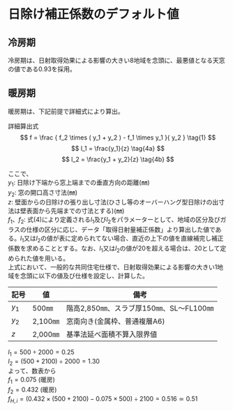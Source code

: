 # 日除け補正係数のデフォルト値

## 冷房期  
冷房期は、日射取得効果による影響の大きい8地域を念頭に、最悪値となる天窓の値である0.93を採用。

## 暖房期
暖房期は、下記前提で詳細式により算出。


詳細算出式  
$$ f = \frac { f_2 \times ( y_1 + y_2 ) - f_1 \times  y_1 }{ y_2 } \tag{1} $$
$$ l_1 = \frac{y_1}{z} \tag{4a} $$
$$ l_2 = \frac{y_1 + y_2}{z} \tag{4b} $$

ここで、  
$y_1$: 日除け下端から窓上端までの垂直方向の距離(㎜)  
$y_2$: 窓の開口高さ寸法(㎜)  
$z$: 壁面からの日除けの張り出し寸法(ひさし等のオーバーハング型日除けの出寸法は壁表面から先端までの寸法とする)(㎜)  
$f_1$、$f_2$: 式(4)により定義される$l_1$及び$l_2$をパラメーターとして、地域の区分及びガラスの仕様の区分に応じ、データ「取得日射量補正係数」より算出した値である。$l_1$又は$l_2$の値が表に定められてない場合、直近の上下の値を直線補完し補正係数を求めることとする。なお、$l_1$又は$l_2$の値が20を超える場合は、20として定められた値を用いる。  
上式において、一般的な共同住宅仕様で、日射取得効果による影響の大きい1地域を念頭に以下の値及び仕様を設定し、計算した。

| 記号 | 値 | 備考 |
| --- | --- | --- |
| $y_1$ | 500㎜ | 階高2,850㎜、スラブ厚150㎜、SL～FL100㎜ |　
| $y_2$ | 2,100㎜ | 窓南向き(金属枠、普通複層A6) |
| $z$ | 2,000㎜ | 基準法延べ面積不算入限界値 |

$l_1 = 500 \div 2000 = 0.25$  
$l_2 = (500 + 2100) \div 2000 = 1.30$  
よって、数表から  
$f_1=0.075$ (暖房)  
$f_2=0.432$ (暖房)  
$f_{H,i}=(0.432 \times (500+2100) - 0.075 \times500 )\div2100=0.516 \simeq 0.51$  
